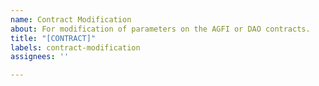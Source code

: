 ```yaml
---
name: Contract Modification
about: For modification of parameters on the AGFI or DAO contracts.
title: "[CONTRACT]"
labels: contract-modification
assignees: ''

---
```



